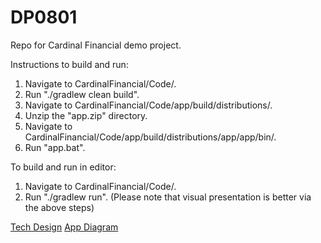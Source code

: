 # DP0801
Repo for Cardinal Financial demo project.

Instructions to build and run:
1. Navigate to CardinalFinancial/Code/.
1. Run "./gradlew clean build".
1. Navigate to CardinalFinancial/Code/app/build/distributions/.
1. Unzip the "app.zip" directory.
1. Navigate to CardinalFinancial/Code/app/build/distributions/app/app/bin/.
1. Run "app.bat".

To build and run in editor:
1. Navigate to CardinalFinancial/Code/.
1. Run "./gradlew run". (Please note that visual presentation is better via the above steps)

[Tech Design](/Documentation/TechDesign/TechDesign_v1.3.0.pdf)
[App Diagram](/Documentation/Diagram/AppDiagram_v2.0.0.pdf)
